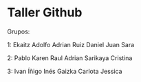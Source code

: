 # Taller Github


Grupos:

1:
Ekaitz
Adolfo
Adrian Ruiz
Daniel
Juan
Sara

2:
Pablo
Karen
Raul
Adrian Sarikaya
Cristina

3:
Ivan
Íñigo
Inés
Gaizka
Carlota
Jessica





